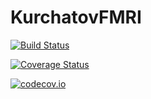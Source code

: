 # KurchatovFMRI

[![Build Status](https://travis-ci.org/AShedko/KurchatovFMRI.jl.svg?branch=master)](https://travis-ci.org/AShedko/KurchatovFMRI.jl)

[![Coverage Status](https://coveralls.io/repos/AShedko/KurchatovFMRI.jl/badge.svg?branch=master&service=github)](https://coveralls.io/github/AShedko/KurchatovFMRI.jl?branch=master)

[![codecov.io](http://codecov.io/github/AShedko/KurchatovFMRI.jl/coverage.svg?branch=master)](http://codecov.io/github/AShedko/KurchatovFMRI.jl?branch=master)
